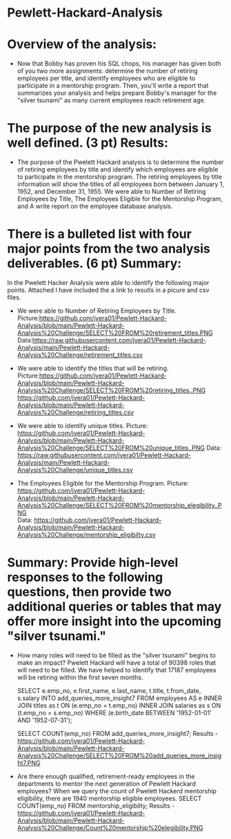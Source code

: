 # Pewlett-Hackard-Analysis

# Overview of the analysis:
   * Now that Bobby has proven his SQL chops, his manager has given both of you two more assignments: determine the number of retiring employees per title, and identify employees who are eligible to participate in a mentorship program. Then, you'll write a report that summarizes your analysis and helps prepare Bobby's manager for the "silver tsunami" as many current employees reach retirement age.
# The purpose of the new analysis is well defined. (3 pt) Results:
   * The purpose of the Pwelett Hackard analysis is to determine the number of retiring employees by title and identify which employees are eligible to participate in the mentorship program. The retiring employees by title information will show the titles of all employees born between January 1, 1952, and December 31, 1955. We were able to Number of Retiring Employees by Title, The Employees Eligible for the Mentorship Program, and A write report on the employee database analysis.

# There is a bulleted list with four major points from the two analysis deliverables. (6 pt) Summary:
   In the Pwelett Hacker Analysis were able to identify the following major points. Attached I have included the a link to resutls in a picure and csv files. 

   *  We were able to Number of Retiring Employees by Title. 
      Picture:https://github.com/jvera01/Pewlett-Hackard-Analysis/blob/main/Pewlett-Hackard-Analysis%20Challenge/SELECT%20FROM%20retirement_titles.PNG
      Data:https://raw.githubusercontent.com/jvera01/Pewlett-Hackard-Analysis/main/Pewlett-Hackard-Analysis%20Challenge/retirement_titles.csv  
   
   *  We were able to identify the titles that will be retiring.
      Picture:https://github.com/jvera01/Pewlett-Hackard-Analysis/blob/main/Pewlett-Hackard-Analysis%20Challenge/SELECT%20FROM%20retiring_titles..PNG
      https://github.com/jvera01/Pewlett-Hackard-Analysis/blob/main/Pewlett-Hackard-Analysis%20Challenge/retiring_titles.csv
  
  *  We were able to identify unique titles.
       Picture: https://github.com/jvera01/Pewlett-Hackard-Analysis/blob/main/Pewlett-Hackard-Analysis%20Challenge/SELECT%20FROM%20unique_titles..PNG
       Data: https://raw.githubusercontent.com/jvera01/Pewlett-Hackard-Analysis/main/Pewlett-Hackard-Analysis%20Challenge/unique_titles.csv
  
  *  The Employees Eligible for the Mentorship Program.
       Picture: https://github.com/jvera01/Pewlett-Hackard-Analysis/blob/main/Pewlett-Hackard-Analysis%20Challenge/SELECT%20FROM%20mentorship_elegibility..PNG   
       Data: https://github.com/jvera01/Pewlett-Hackard-Analysis/blob/main/Pewlett-Hackard-Analysis%20Challenge/mentorship_eligibilty.csv
      

# Summary: Provide high-level responses to the following questions, then provide two additional queries or tables that may offer more insight into the upcoming "silver tsunami."

- How many roles will need to be filled as the "silver tsunami" begins to make an impact?
    Pwelett Hackard will have a total of 90398 roles that will need to be filled. We have helped to identify that 17187 employees will be retiring within the first seven months. 
     
     SELECT e.emp_no,
                e.first_name,
                e.last_name,
                t.title,
                t.from_date,
                s.salary
            INTO add_queries_more_insight7 
            FROM employees AS e
                INNER JOIN titles as t
                ON (e.emp_no = t.emp_no)
                INNER JOIN salaries as s
                ON (t.emp_no = s.emp_no)
            WHERE (e.birth_date BETWEEN '1952-01-01' AND '1952-07-31');
           
     SELECT COUNT(emp_no)
            FROM add_queries_more_insight7;
            Results - https://github.com/jvera01/Pewlett-Hackard-Analysis/blob/main/Pewlett-Hackard-Analysis%20Challenge/SELECT%20FROM%20add_queries_more_insight7.PNG
            
- Are there enough qualified, retirement-ready employees in the departments to mentor the next generation of Pewlett Hackard employees?
  When we query the count of Pwelett Hackerd mentorship eligibility, there are 1940 mentorship eligible employees. 
        SELECT COUNT(emp_no)
            FROM mentorship_eligibilty;
            Results - https://github.com/jvera01/Pewlett-Hackard-Analysis/blob/main/Pewlett-Hackard-Analysis%20Challenge/Count%20mentorship%20elegibility.PNG   
